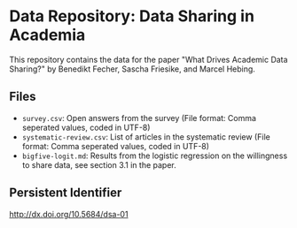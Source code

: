 # Data Repository: Data Sharing in Academia

This repository contains the data for the paper "What Drives Academic Data
Sharing?" by Benedikt Fecher, Sascha Friesike, and Marcel Hebing.

## Files

* `survey.csv`: Open answers from the survey (File format: Comma seperated values, coded in UTF-8)
* `systematic-review.csv`: List of articles in the systematic review (File format: Comma seperated values, coded in UTF-8)
* `bigfive-logit.md`: Results from the logistic regression on the willingness to share data, see section 3.1 in the paper.

## Persistent Identifier

http://dx.doi.org/10.5684/dsa-01
